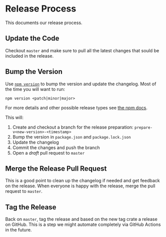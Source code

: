 # Release Process

This documents our release process.

## Update the Code

Checkout `master` and make sure to pull all the latest changes that sould be included in the release.

## Bump the Version

Use [`npm version`](https://docs.npmjs.com/cli/v6/commands/npm-version) to bump the version and update the changelog.
Most of the time you will want to run:

```
npm version <patch|minor|major>
```

For more details and other possible release types see [the npm docs](https://docs.npmjs.com/cli/v6/commands/npm-version).

This will:

1. Create and checkout a branch for the release preparation: `prepare-v<new-version>-<timestamp>`
1. Bump the version in `package.json` and `package.lock.json`
1. Update the changelog
1. Commit the changes and push the branch
1. Open a _draft_ pull request to `master`

## Merge the Release Pull Request

This is a good point to clean up the changelog if needed and get feedback on the release.
When everyone is happy with the release, merge the pull request to `master`.

## Tag the Release

Back on `master`, tag the release and based on the new tag crate a release on GitHub.
This is a step we might automate completely via GitHub Actions in the future.
